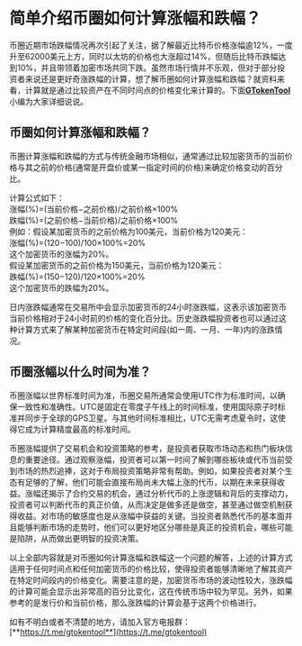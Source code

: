 # 简单介绍币圈如何计算涨幅和跌幅？

币圈近期市场跌幅情况再次引起了关注，据了解最近比特币价格涨幅逾12%，一度升至62000美元上方，同时以太坊的价格也大涨超过14%，但随后比特币跌幅达到10%，并且带领着加密市场共同下跌。虽然市场行情并不乐观，但对于部分投资者来说还是更好奇涨跌幅的计算，想了解币圈如何计算涨幅和跌幅？就资料来看，计算就是通过比较资产在不同时间点的价格变化来计算的。下面[**GTokenTool**](https://docs.gtokentool.com/)小编为大家详细说说。

## 币圈如何计算涨幅和跌幅？

币圈计算涨幅和跌幅的方式与传统金融市场相似，通常通过比较加密货币的当前价格与其之前的价格(通常是开盘价或某一指定时间的价格)来确定价格变动的百分比。

计算公式如下：\
涨幅(%)=(当前价格−之前价格)/之前价格×100%\
跌幅(%)=(之前价格−当前价格)/之前价格×100%\
例如：假设某加密货币的之前价格为100美元，当前价格为120美元：\
涨幅(%)=(120−100)/100×100%=20%\
这个加密货币的涨幅为20%。\
假设某加密货币的之前价格为150美元，当前价格为120美元：\
跌幅(%)=(150−120)/120×100%=20%\
这个加密货币的跌幅为20%。

日内涨跌幅通常在交易所中会显示加密货币的24小时涨跌幅，这表示该加密货币当前价格相对于24小时前的价格的变化百分比。历史涨跌幅投资者也可以通过这种计算方式来了解某种加密货币在特定时间段(如一周、一月、一年)内的涨跌情况。

## 币圈涨幅以什么时间为准？

币圈涨幅以世界标准时间为准，币圈交易所通常会使用UTC作为标准时间，以确保一致性和准确性。UTC是固定在零度子午线上的时间标准，使用国际原子时标准并同步于全球的GPS卫星。与其他时间标准相比，UTC无需考虑夏令时，这使得它成为计算精度最高的标准时间。

币圈涨幅提供了交易机会和投资策略的参考，是投资者获取市场动态和热门板块信息的重要途径。通过观察涨幅，投资者可以第一时间了解到哪些板块或代币当前受到市场的热烈追捧，这对于布局投资策略非常有帮助。例如，如果投资者对某个生态有足够的了解，他们可能会直接布局尚未大幅上涨的代币，以期在未来获得收益。涨幅还揭示了合约交易的机会，通过分析代币的上涨逻辑和背后的支撑动力，投资者可以判断代币的真正价值，从而决定是做多还是做空，甚至通过做空机制获得收益。对市场的敏感度也是从涨幅中获益的关键。当投资者熟悉代币的基本面并且能够判断市场的走势时，他们可以更好地区分哪些是真正的投资机会，哪些可能是陷阱，从而做出更明智的投资决策。

以上全部内容就是对币圈如何计算涨幅和跌幅这一个问题的解答，上述的计算方式适用于任何时间点和任何加密货币的价格比较，使得投资者能够清晰地了解其资产在特定时间段内的价格变化。需要注意的是，加密货币市场的波动性较大，涨跌幅的计算可能会显示出非常高的百分比变化，这在传统市场中较为罕见。另外，如果参考的是发行价和当前价格，那么涨跌幅的计算会基于这两个价格进行。

如有不明白或者不清楚的地方，请加入官方电报群：[**https://t.me/gtokentool**](https://t.me/gtokentool)
